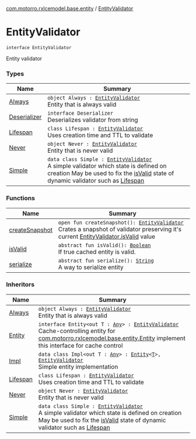 [com.motorro.rxlcemodel.base.entity](../index.md) / [EntityValidator](./index.md)

# EntityValidator

`interface EntityValidator`

Entity validator

### Types

| Name | Summary |
|---|---|
| [Always](-always/index.md) | `object Always : `[`EntityValidator`](./index.md)<br>Entity that is always valid |
| [Deserializer](-deserializer/index.md) | `interface Deserializer`<br>Deserializes validator from string |
| [Lifespan](-lifespan/index.md) | `class Lifespan : `[`EntityValidator`](./index.md)<br>Uses creation time and TTL to validate |
| [Never](-never/index.md) | `object Never : `[`EntityValidator`](./index.md)<br>Entity that is never valid |
| [Simple](-simple/index.md) | `data class Simple : `[`EntityValidator`](./index.md)<br>A simple validator which state is defined on creation May be used to fix the [isValid](-simple/is-valid.md) state of dynamic validator such as [Lifespan](-lifespan/index.md) |

### Functions

| Name | Summary |
|---|---|
| [createSnapshot](create-snapshot.md) | `open fun createSnapshot(): `[`EntityValidator`](./index.md)<br>Crates a snapshot of validator preserving it's current [EntityValidator.isValid](is-valid.md) value |
| [isValid](is-valid.md) | `abstract fun isValid(): `[`Boolean`](https://kotlinlang.org/api/latest/jvm/stdlib/kotlin/-boolean/index.html)<br>If true cached entity is valid. |
| [serialize](serialize.md) | `abstract fun serialize(): `[`String`](https://kotlinlang.org/api/latest/jvm/stdlib/kotlin/-string/index.html)<br>A way to serialize entity |

### Inheritors

| Name | Summary |
|---|---|
| [Always](-always/index.md) | `object Always : `[`EntityValidator`](./index.md)<br>Entity that is always valid |
| [Entity](../-entity/index.md) | `interface Entity<out T : `[`Any`](https://kotlinlang.org/api/latest/jvm/stdlib/kotlin/-any/index.html)`> : `[`EntityValidator`](./index.md)<br>Cache-controlling entity for [com.motorro.rxlcemodel.base.entity.Entity](../-entity/index.md) implement this interface for cache control |
| [Impl](../-entity/-impl/index.md) | `data class Impl<out T : `[`Any`](https://kotlinlang.org/api/latest/jvm/stdlib/kotlin/-any/index.html)`> : `[`Entity`](../-entity/index.md)`<`[`T`](../-entity/-impl/index.md#T)`>, `[`EntityValidator`](./index.md)<br>Simple entity implementation |
| [Lifespan](-lifespan/index.md) | `class Lifespan : `[`EntityValidator`](./index.md)<br>Uses creation time and TTL to validate |
| [Never](-never/index.md) | `object Never : `[`EntityValidator`](./index.md)<br>Entity that is never valid |
| [Simple](-simple/index.md) | `data class Simple : `[`EntityValidator`](./index.md)<br>A simple validator which state is defined on creation May be used to fix the [isValid](-simple/is-valid.md) state of dynamic validator such as [Lifespan](-lifespan/index.md) |
